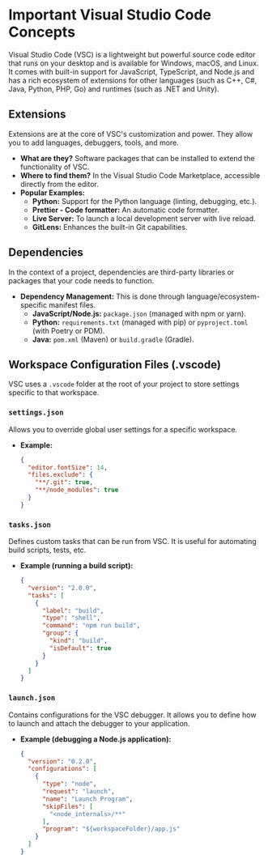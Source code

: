 # Important Visual Studio Code Concepts

Visual Studio Code (VSC) is a lightweight but powerful source code editor that runs on your desktop and is available for Windows, macOS, and Linux. It comes with built-in support for JavaScript, TypeScript, and Node.js and has a rich ecosystem of extensions for other languages (such as C++, C#, Java, Python, PHP, Go) and runtimes (such as .NET and Unity).

## Extensions

Extensions are at the core of VSC's customization and power. They allow you to add languages, debuggers, tools, and more.

*   **What are they?** Software packages that can be installed to extend the functionality of VSC.
*   **Where to find them?** In the Visual Studio Code Marketplace, accessible directly from the editor.
*   **Popular Examples:**
    *   **Python:** Support for the Python language (linting, debugging, etc.).
    *   **Prettier - Code formatter:** An automatic code formatter.
    *   **Live Server:** To launch a local development server with live reload.
    *   **GitLens:** Enhances the built-in Git capabilities.

## Dependencies

In the context of a project, dependencies are third-party libraries or packages that your code needs to function.

*   **Dependency Management:** This is done through language/ecosystem-specific manifest files.
    *   **JavaScript/Node.js:** `package.json` (managed with npm or yarn).
    *   **Python:** `requirements.txt` (managed with pip) or `pyproject.toml` (with Poetry or PDM).
    *   **Java:** `pom.xml` (Maven) or `build.gradle` (Gradle).

## Workspace Configuration Files (.vscode)

VSC uses a `.vscode` folder at the root of your project to store settings specific to that workspace.

### `settings.json`

Allows you to override global user settings for a specific workspace.

*   **Example:**
    ```json
    {
      "editor.fontSize": 14,
      "files.exclude": {
        "**/.git": true,
        "**/node_modules": true
      }
    }
    ```

### `tasks.json`

Defines custom tasks that can be run from VSC. It is useful for automating build scripts, tests, etc.

*   **Example (running a build script):**
    ```json
    {
      "version": "2.0.0",
      "tasks": [
        {
          "label": "build",
          "type": "shell",
          "command": "npm run build",
          "group": {
            "kind": "build",
            "isDefault": true
          }
        }
      ]
    }
    ```

### `launch.json`

Contains configurations for the VSC debugger. It allows you to define how to launch and attach the debugger to your application.

*   **Example (debugging a Node.js application):**
    ```json
    {
      "version": "0.2.0",
      "configurations": [
        {
          "type": "node",
          "request": "launch",
          "name": "Launch Program",
          "skipFiles": [
            "<node_internals>/**"
          ],
          "program": "${workspaceFolder}/app.js"
        }
      ]
    }
    ```

